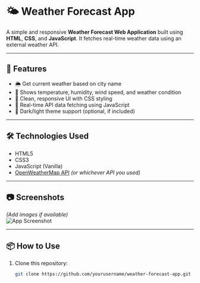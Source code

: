 # 🌤️ Weather Forecast App

A simple and responsive **Weather Forecast Web Application** built using **HTML**, **CSS**, and **JavaScript**. It fetches real-time weather data using an external weather API.

---

## 🚀 Features

- 🌦️ Get current weather based on city name
- 📍 Shows temperature, humidity, wind speed, and weather condition
- 🎨 Clean, responsive UI with CSS styling
- 🔄 Real-time API data fetching using JavaScript
- 🌙 Dark/light theme support (optional, if included)

---

## 🛠️ Technologies Used

- HTML5
- CSS3
- JavaScript (Vanilla)
- [OpenWeatherMap API](https://openweathermap.org/api) *(or whichever API you used)*

---

## 📷 Screenshots

*(Add images if available)*  
![App Screenshot](screenshots/app-demo.png)

---

## 📦 How to Use

1. Clone this repository:
   ```bash
   git clone https://github.com/yourusername/weather-forecast-app.git
